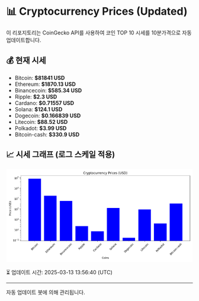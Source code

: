 
# 📊 Cryptocurrency Prices (Updated)

이 리포지토리는 CoinGecko API를 사용하여 코인 TOP 10 시세를 10분가격으로 자동 업데이트합니다.

## 💰 현재 시세
- Bitcoin: **$81841 USD**
- Ethereum: **$1870.13 USD**
- Binancecoin: **$585.34 USD**
- Ripple: **$2.3 USD**
- Cardano: **$0.71557 USD**
- Solana: **$124.1 USD**
- Dogecoin: **$0.166839 USD**
- Litecoin: **$88.52 USD**
- Polkadot: **$3.99 USD**
- Bitcoin-cash: **$330.9 USD**

## 📈 시세 그래프 (로그 스케일 적용)
![Crypto Prices](crypto_prices.png)

⏳ 업데이트 시간: 2025-03-13 13:56:40 (UTC)

---
자동 업데이트 봇에 의해 관리됩니다.
